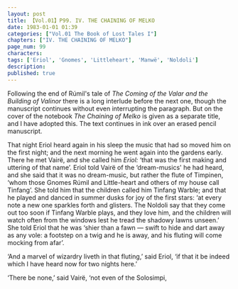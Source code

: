 ```yaml
---
layout: post
title: 【Vol.01】P99. IV. THE CHAINING OF MELKO
date: 1983-01-01 01:39
categories: ["Vol.01 The Book of Lost Tales I"]
chapters: ["IV. THE CHAINING OF MELKO"]
page_num: 99
characters: 
tags: ['Eriol', 'Gnomes', 'Littleheart', 'Manwë', 'Noldoli']
description: 
published: true
---
```


Following the end of Rúmil's tale of <I>The Coming of the Valar and the Building of Valinor</I> there is a long interlude before the next one, though the manuscript continues without even interrupting the paragraph. But on the cover of the notebook <I>The Chaining of Melko</I> is given as a separate title, and I have adopted this. The text continues in ink over an erased pencil manuscript.

That night Eriol heard again in his sleep the music that had so moved him on the first night; and the next morning he went again into the gardens early. There he met Vairë, and she called him <I>Eriol:</I> ‘that was the first making and uttering of that name’. Eriol told Vairë of the ‘dream-musics' he had heard, and she said that it was no dream-music, but rather the flute of Timpinen, ‘whom those Gnomes Rúmil and Little-heart and others of my house call Tinfang’. She told him that the children called him Tinfang Warble; and that he played and danced in summer dusks for joy of the first stars: ‘at every note a new one sparkles forth and glisters. The Noldoli say that they come out too soon if Tinfang Warble plays, and they love him, and the children will watch often from the windows lest he tread the shadowy lawns unseen.’ She told Eriol that he was ‘shier than a fawn — swift to hide and dart away as any vole: a footstep on a twig and he is away, and his fluting will come mocking from afar’.

‘And a marvel of wizardry liveth in that fluting,’ said Eriol, ‘if that it be indeed which I have heard now for two nights here.’

‘There be none,’ said Vairë, ‘not even of the Solosimpi,

